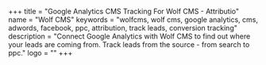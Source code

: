 +++
title = "Google Analytics CMS Tracking For Wolf CMS - Attributio"
name = "Wolf CMS"
keywords = "wolfcms, wolf cms, google analytics, cms, adwords, facebook, ppc, attribution, track leads, conversion tracking"
description = "Connect Google Analytics with Wolf CMS to find out where your leads are coming from. Track leads from the source - from search to ppc."
logo = ""
+++
